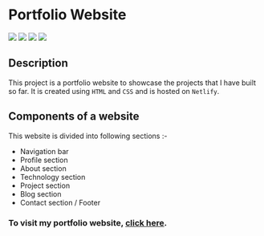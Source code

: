# Portfolio Website

![](https://img.shields.io/badge/-HTML-orange)
![](https://img.shields.io/badge/-CSS-green)
![](https://img.shields.io/badge/-PORTFOLIO-blue)
![](https://img.shields.io/badge/-NETLIFY-red)


## Description

This project is a portfolio website to showcase the projects that I have built so far. It is created using `HTML` and `CSS` and is hosted on `Netlify`.

## Components of a website

This website is divided into following sections :-

- Navigation bar
- Profile section
- About section
- Technology section
- Project section
- Blog section
- Contact section / Footer

### To visit my portfolio website, [click here]().